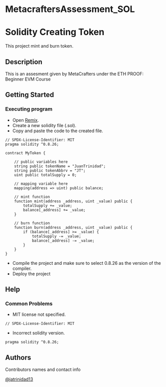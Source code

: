 # MetacraftersAssessment_SOL

# Solidity Creating Token

This project mint and burn token.

## Description

This is an assesment given by MetaCrafters under the ETH PROOF: Beginner EVM Course

## Getting Started

### Executing program

* Open [Remix](https://remix.ethereum.org/).
* Create a new solidity file (.sol).
* Copy and paste the code to the created file.
```
// SPDX-License-Identifier: MIT
pragma solidity ^0.8.26;

contract MyToken {

    // public variables here
    string public tokenName = "JuanTrinidad";
    string public tokenAbbrv = "JT";
    uint public totalSupply = 0;

    // mapping variable here
    mapping(address => uint) public balance;

    // mint function
    function mint(address _address, uint _value) public {
        totalSupply += _value;
        balance[_address] += _value;
    }

    // burn function
    function burn(address _address, uint _value) public {
        if (balance[_address] >= _value) {
            totalSupply -= _value;
            balance[_address] -= _value;
        }
    }
}
```
* Compile the project and make sure to select 0.8.26 as the version of the compiler.
* Deploy the project
  
## Help

### Common Problems
* MIT license not specified.
```
// SPDX-License-Identifier: MIT
```
* Incorrect solidity version.
```
pragma solidity ^0.8.26;
```

## Authors

Contributors names and contact info

[@jatrinidad13](https://github.com/jatrinidad13)
